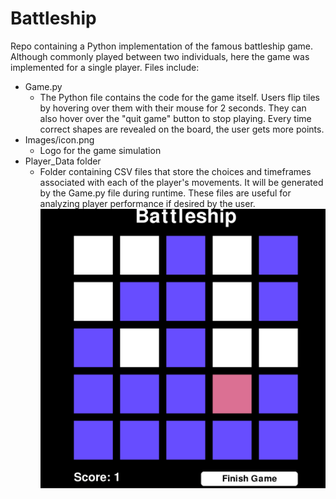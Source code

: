 # Battleship
Repo containing a Python implementation of the famous battleship game. Although commonly played between two individuals, here the game was implemented for a single player. Files include:
* Game.py
   * The Python file contains the code for the game itself. Users flip tiles by hovering over them with their mouse for 2 seconds. They can also hover over the "quit game" button to stop playing. Every time correct shapes are revealed on the board, the user gets more points.
* Images/icon.png
   * Logo for the game simulation
* Player_Data folder
   * Folder containing CSV files that store the choices and timeframes associated with each of the player's movements. It will be generated by the Game.py file during runtime. These files are useful for analyzing player performance if desired by the user.
![Game screenshot](Screenshot.png)
